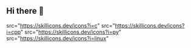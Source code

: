 ## Hi there 👋

src="https://skillicons.dev/icons?i=c"
src="https://skillicons.dev/icons?i=cpp"
src="https://skillicons.dev/icons?i=py"
src="https://skillicons.dev/icons?i=linux"



<!--
**gorispe/gorispe** is a ✨ _special_ ✨ repository because its `README.md` (this file) appears on your GitHub profile.

Here are some ideas to get you started:

- 🔭 I’m currently working on ...
- 🌱 I’m currently learning ...
- 👯 I’m looking to collaborate on ...
- 🤔 I’m looking for help with ...
- 💬 Ask me about ...
- 📫 How to reach me: ...
- 😄 Pronouns: ...
- ⚡ Fun fact: ...
-->
